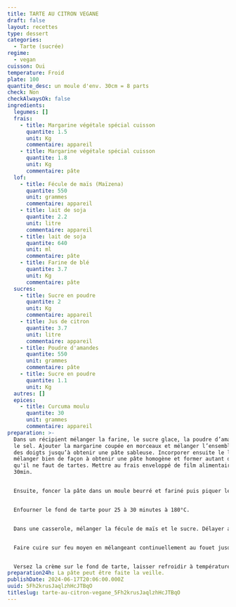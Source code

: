 ```yaml
---
title: TARTE AU CITRON VEGANE
draft: false
layout: recettes
type: dessert
categories:
  - Tarte (sucrée)
regime:
  - vegan
cuisson: Oui
temperature: Froid
plate: 100
quantite_desc: un moule d'env. 30cm = 8 parts
check: Non
checkAlwaysOk: false
ingredients:
  legumes: []
  frais:
    - title: Margarine végétale spécial cuisson
      quantite: 1.5
      unit: Kg
      commentaire: appareil
    - title: Margarine végétale spécial cuisson
      quantite: 1.8
      unit: Kg
      commentaire: pâte
  lof:
    - title: Fécule de maïs (Maïzena)
      quantite: 550
      unit: grammes
      commentaire: appareil
    - title: lait de soja
      quantite: 2.2
      unit: litre
      commentaire: appareil
    - title: lait de soja
      quantite: 640
      unit: ml
      commentaire: pâte
    - title: Farine de blé
      quantite: 3.7
      unit: Kg
      commentaire: pâte
  sucres:
    - title: Sucre en poudre
      quantite: 2
      unit: Kg
      commentaire: appareil
    - title: Jus de citron
      quantite: 3.7
      unit: litre
      commentaire: appareil
    - title: Poudre d'amandes
      quantite: 550
      unit: grammes
      commentaire: pâte
    - title: Sucre en poudre
      quantite: 1.1
      unit: Kg
  autres: []
  epices:
    - title: Curcuma moulu
      quantite: 30
      unit: grammes
      commentaire: appareil
preparation: >-
  Dans un récipient mélanger la farine, le sucre glace, la poudre d’amandes et
  le sel. Ajouter la margarine coupée en morceaux et mélanger l’ensemble du bout
  des doigts jusqu’à obtenir une pâte sableuse. Incorporer ensuite le lait et
  mélanger bien de façon à obtenir une pâte homogène et former autant de boules
  qu'il ne faut de tartes. Mettre au frais enveloppé de film alimentaire pendant
  30min.


  Ensuite, foncer la pâte dans un moule beurré et fariné puis piquer le fond à la fourchette. Passer 30 min au réfrigérateur.


  Enfourner le fond de tarte pour 25 à 30 minutes à 180°C.


  Dans une casserole, mélanger la fécule de maïs et le sucre. Délayer au fouet en ajoutant le lait petit à petit. Ajouter le jus de citron.


  Faire cuire sur feu moyen en mélangeant continuellement au fouet jusqu’à ce que la crème bouillonne et épaississe légèrement (patience, ça peut prendre un peu de temps). Laisser bouillir environ 1min sans cesser de remuer. Retirer du feu, ajouter immédiatement la margarine puis fouetter longuement jusqu’à ce que la crème soit bien lisse et homogène


  Versez la crème sur le fond de tarte, laisser refroidir à température ambiante puis placer au réfrigérateur pour 2 heures.
preparation24h: La pâte peut être faite la veille.
publishDate: 2024-06-17T20:06:00.000Z
uuid: 5Fh2krusJaqlzhHcJTBqO
titleslug: tarte-au-citron-vegane_5Fh2krusJaqlzhHcJTBqO
---
```


